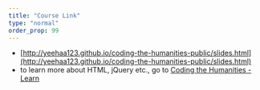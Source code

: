 ```yaml
---
title: "Course Link"
type: "normal"
order_prop: 99
---
```


+ [http://yeehaa123.github.io/coding-the-humanities-public/slides.html](http://yeehaa123.github.io/coding-the-humanities-public/slides.html)
+ to learn more about HTML, jQuery etc., go to [Coding the Humanities - Learn](http://yeehaa123.github.io/coding-the-humanities-public/learn.html)

